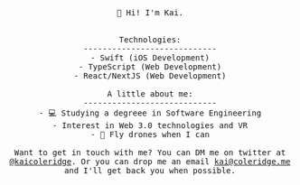 <p align="center">
   <samp>
   👋 Hi! I'm Kai.
      <br>
    <br>
    <br>
    Technologies:
    <br>
    ----------------------------
    <br>
    - Swift (iOS Development)
    <br>
    - TypeScript (Web Development)
    <br>
    - React/NextJS (Web Development)
    <br>
    <br>
       A little about me:
    <br>
    ----------------------------
    <br>
    - 💻 Studying a degreee in Software Engineering
    <br>
    - Interest in Web 3.0 technologies and VR
    <br>
    - 🚁 Fly drones when I can
    <br>
      <br>
Want to get in touch with me? You can DM me on twitter at <a href="https://twitter.com/kaicoleridge">@kaicoleridge</a>. Or you can drop me an email <a href="mailto:kai@coleridge.me">kai@coleridge.me</a> <br>and I'll get back you when possible.
      <samp/>
 </p>
